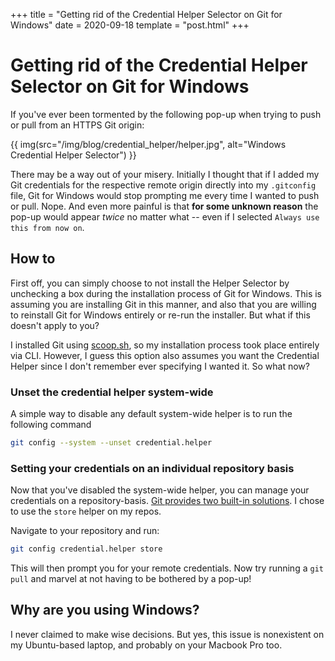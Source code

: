 +++
title = "Getting rid of the Credential Helper Selector on Git for Windows"
date = 2020-09-18
template = "post.html"
+++

# Getting rid of the Credential Helper Selector on Git for Windows

If you've ever been tormented by the following pop-up when trying to push or pull from an HTTPS Git origin:

{{ img(src="/img/blog/credential_helper/helper.jpg", alt="Windows Credential Helper Selector") }}

There may be a way out of your misery. Initially I thought that if I added my Git credentials for the respective remote origin directly into my `.gitconfig` file, Git for Windows would stop prompting me every time I wanted to push or pull. Nope. And even more painful is that **for some unknown reason** the pop-up would appear *twice* no matter what -- even if I selected `Always use this from now on`.

## How to

First off, you can simply choose to not install the Helper Selector by unchecking a box during the installation process of Git for Windows. This is assuming you are installing Git in this manner, and also that you are willing to reinstall Git for Windows entirely or re-run the installer. But what if this doesn't apply to you?

I installed Git using [scoop.sh](https://scoop.sh), so my installation process took place entirely via CLI. However, I guess this option also assumes you want the Credential Helper since I don't remember ever specifying I wanted it. So what now?

### Unset the credential helper system-wide

A simple way to disable any default system-wide helper is to run the following command

```bash
git config --system --unset credential.helper
```

### Setting your credentials on an individual repository basis

Now that you've disabled the system-wide helper, you can manage your credentials on a repository-basis. [Git provides two built-in solutions](https://git-scm.com/docs/gitcredentials#_avoiding_repetition). I chose to use the `store` helper on my repos.

Navigate to your repository and run:
```bash
git config credential.helper store
```

This will then prompt you for your remote credentials. Now try running a `git pull` and marvel at not having to be bothered by a pop-up!

## Why are you using Windows?

I never claimed to make wise decisions. But yes, this issue is nonexistent on my Ubuntu-based laptop, and probably on your Macbook Pro too.
